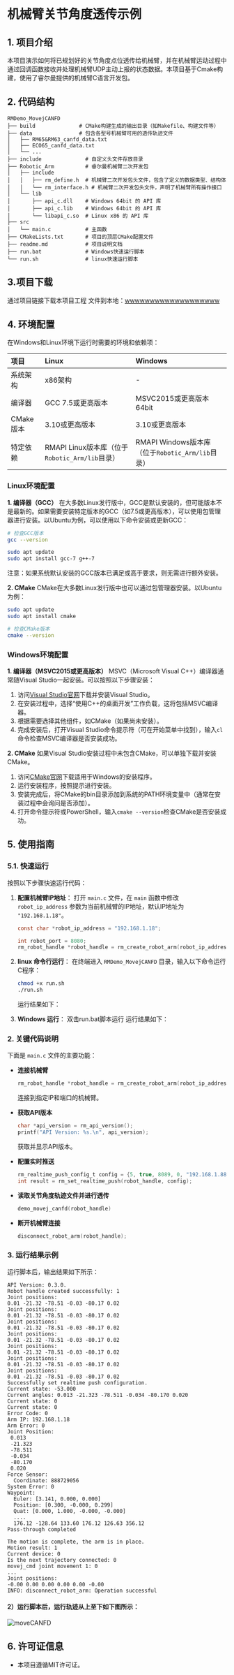 #  机械臂关节角度透传示例

## **1. 项目介绍**
本项目演示如何将已规划好的关节角度点位透传给机械臂，并在机械臂运动过程中通过回调函数接收并处理机械臂UDP主动上报的状态数据。本项目基于Cmake构建，使用了睿尔曼提供的机械臂C语言开发包。

## **2. 代码结构**
```
RMDemo_MovejCANFD
├── build              # CMake构建生成的输出目录（如Makefile、构建文件等）
├── data               # 包含各型号机械臂可用的透传轨迹文件
│   ├── RM65&RM63_canfd_data.txt    
│   ├── ECO65_canfd_data.txt
│   └── ...
├── include              # 自定义头文件存放目录
├── Robotic_Arm          # 睿尔曼机械臂二次开发包
│   ├── include
│   │   ├── rm_define.h  # 机械臂二次开发包头文件，包含了定义的数据类型、结构体
│   │   └── rm_interface.h # 机械臂二次开发包头文件，声明了机械臂所有操作接口
│   └── lib
│       ├── api_c.dll    # Windows 64bit 的 API 库
│       ├── api_c.lib    # Windows 64bit 的 API 库
│       └── libapi_c.so  # Linux x86 的 API 库
├── src
│   └── main.c           # 主函数
├── CMakeLists.txt       # 项目的顶层CMake配置文件
├── readme.md            # 项目说明文档
├── run.bat              # Windows快速运行脚本
└── run.sh               # linux快速运行脚本

```

## **3.项目下载**

通过项目链接下载本项目工程 文件到本地：[wwwwwwwwwwwwwwwwwww]()

## **4. 环境配置**

在Windows和Linux环境下运行时需要的环境和依赖项：

| 项目      | Linux                                          | Windows                                          |
| :-------- | :--------------------------------------------- | :----------------------------------------------- |
| 系统架构  | x86架构                                        | -                                                |
| 编译器    | GCC 7.5或更高版本                              | MSVC2015或更高版本 64bit                         |
| CMake版本 | 3.10或更高版本                                 | 3.10或更高版本                                   |
| 特定依赖  | RMAPI Linux版本库（位于`Robotic_Arm/lib`目录） | RMAPI Windows版本库（位于`Robotic_Arm/lib`目录） |

### Linux环境配置

**1. 编译器（GCC）**
在大多数Linux发行版中，GCC是默认安装的，但可能版本不是最新的。如果需要安装特定版本的GCC（如7.5或更高版本），可以使用包管理器进行安装。以Ubuntu为例，可以使用以下命令安装或更新GCC：

```bash
# 检查GCC版本
gcc --version

sudo apt update
sudo apt install gcc-7 g++-7  
```

注意：如果系统默认安装的GCC版本已满足或高于要求，则无需进行额外安装。

**2. CMake**
CMake在大多数Linux发行版中也可以通过包管理器安装。以Ubuntu为例：

```bash
sudo apt update
sudo apt install cmake

# 检查CMake版本
cmake --version
```

### Windows环境配置

**1. 编译器（MSVC2015或更高版本）**
MSVC（Microsoft Visual C++）编译器通常随Visual Studio一起安装。可以按照以下步骤安装：

1. 访问[Visual Studio官网](https://visualstudio.microsoft.com/)下载并安装Visual Studio。
2. 在安装过程中，选择“使用C++的桌面开发”工作负载，这将包括MSVC编译器。
3. 根据需要选择其他组件，如CMake（如果尚未安装）。
4. 完成安装后，打开Visual Studio命令提示符（可在开始菜单中找到），输入`cl`命令检查MSVC编译器是否安装成功。

**2. CMake**
如果Visual Studio安装过程中未包含CMake，可以单独下载并安装CMake。

1. 访问[CMake官网](https://cmake.org/download/)下载适用于Windows的安装程序。
2. 运行安装程序，按照提示进行安装。
3. 安装完成后，将CMake的bin目录添加到系统的PATH环境变量中（通常在安装过程中会询问是否添加）。
4. 打开命令提示符或PowerShell，输入`cmake --version`检查CMake是否安装成功。

## **5. 使用指南**

### **5.1. 快速运行**

按照以下步骤快速运行代码：

1. **配置机械臂IP地址**：
   打开 `main.c` 文件，在 `main` 函数中修改 `robot_ip_address` 参数为当前机械臂的IP地址，默认IP地址为 `"192.168.1.18"`。

   ```C
   const char *robot_ip_address = "192.168.1.18";

   int robot_port = 8080;
   rm_robot_handle *robot_handle = rm_create_robot_arm(robot_ip_address, robot_port);
   ```

2. **linux 命令行运行**：
   在终端进入 `RMDemo_MovejCANFD` 目录，输入以下命令运行C程序： 

   ```bash
   chmod +x run.sh
   ./run.sh
   ```

   运行结果如下：


3. **Windows 运行**： 双击run.bat脚本运行
   运行结果如下：


### **2. 关键代码说明**

下面是 `main.c` 文件的主要功能：

- **连接机械臂**
    ```C
    rm_robot_handle *robot_handle = rm_create_robot_arm(robot_ip_address, robot_port);
    ```
  连接到指定IP和端口的机械臂。

- **获取API版本**

    ```C
    char *api_version = rm_api_version();
    printf("API Version: %s.\n", api_version);
    ```
  获取并显示API版本。


- **配置实时推送**

    ```C
    rm_realtime_push_config_t config = {5, true, 8089, 0, "192.168.1.88"};
    int result = rm_set_realtime_push(robot_handle, config);
    ```

- **读取关节角度轨迹文件并进行透传**

    ```C
    demo_movej_canfd(robot_handle)
    ```


- **断开机械臂连接**

    ```C
    disconnect_robot_arm(robot_handle);
    ```

### **3. 运行结果示例**

运行脚本后，输出结果如下所示：

```
API Version: 0.3.0.
Robot handle created successfully: 1
Joint positions:
0.01 -21.32 -78.51 -0.03 -80.17 0.02
Joint positions:
0.01 -21.32 -78.51 -0.03 -80.17 0.02
Joint positions:
0.01 -21.32 -78.51 -0.03 -80.17 0.02
Joint positions:
0.01 -21.32 -78.51 -0.03 -80.17 0.02
Joint positions:
0.01 -21.32 -78.51 -0.03 -80.17 0.02
Joint positions:
0.01 -21.32 -78.51 -0.03 -80.17 0.02
Joint positions:
0.01 -21.32 -78.51 -0.03 -80.17 0.02
Successfully set realtime push configuration.
Current state: -53.000
Current angles: 0.013 -21.323 -78.511 -0.034 -80.170 0.020
Current state: 0
Current state: 0
Error Code: 0
Arm IP: 192.168.1.18
Arm Error: 0
Joint Position:
 0.013
 -21.323
 -78.511
 -0.034
 -80.170
 0.020
Force Sensor:
  Coordinate: 888729056
System Error: 0
Waypoint:
  Euler: [3.141, 0.000, 0.000]
  Position: [0.300, -0.000, 0.299]
  Quat: [0.000, 1.000, -0.000, -0.000]
  ....
  176.12 -128.64 133.60 176.12 126.63 356.12
Pass-through completed

The motion is complete, the arm is in place.
Motion result: 1
Current device: 0
Is the next trajectory connected: 0
movej_cmd joint movement 1: 0
...
Joint positions:
-0.00 0.00 0.00 0.00 0.00 -0.00
INFO: disconnect_robot_arm: Operation successful

```
#### 2）运行脚本后，运行轨迹从上至下如下图所示：

![moveCANFD](moveCANFD.gif)


## **6. 许可证信息**

* 本项目遵循MIT许可证。
